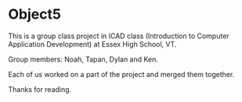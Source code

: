 # Object5

This is a group class project in ICAD class (Introduction to Computer Application Development) at Essex High School, VT.

Group members: Noah, Tapan, Dylan and Ken.

Each of us worked on a part of the project and merged them together.

Thanks for reading.
